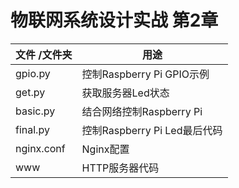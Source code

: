 # 物联网系统设计实战 第2章

文件 /文件夹 | 用途
------------|---------------
gpio.py     | 控制Raspberry Pi GPIO示例
get.py      | 获取服务器Led状态
basic.py    | 结合网络控制Raspberry Pi
final.py    | 控制Raspberry Pi Led最后代码
nginx.conf  | Nginx配置
www         | HTTP服务器代码

